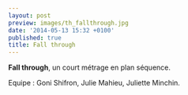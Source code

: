 ```yaml
---
layout: post
preview: images/th_fallthrough.jpg
date: '2014-05-13 15:32 +0100'
published: true
title: Fall through
---
```

**Fall through**, un court métrage en plan séquence. 


Equipe : Goni Shifron, Julie Mahieu, Juliette Minchin.
